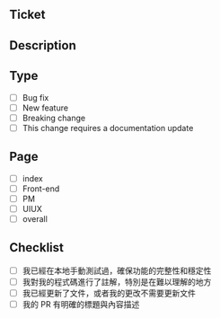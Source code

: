 ## Ticket

## Description

## Type

- [ ] Bug fix
- [ ] New feature
- [ ] Breaking change
- [ ] This change requires a documentation update

## Page

- [ ] index
- [ ] Front-end
- [ ] PM
- [ ] UIUX
- [ ] overall

## Checklist

- [ ] 我已經在本地手動測試過，確保功能的完整性和穩定性
- [ ] 我對我的程式碼進行了註解，特別是在難以理解的地方
- [ ] 我已經更新了文件，或者我的更改不需要更新文件
- [ ] 我的 PR 有明確的標題與內容描述

